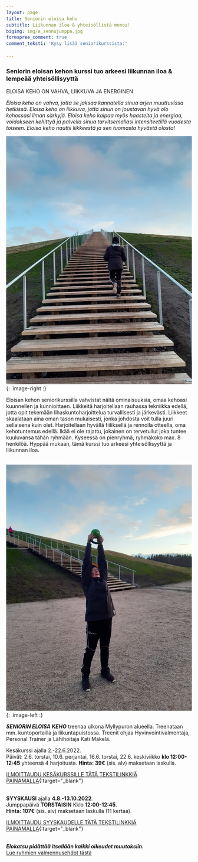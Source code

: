 ```yaml
---
layout: page
title: Seniorin eloisa keho
subtitle: Liikunnan iloa & yhteisöllistä menoa!
bigimg: img/a_sennujumppa.jpg
formspree_comment: true
comment_teksti: 'Kysy lisää seniorikurssista:'

---
```

### **Seniorin eloisan kehon kurssi**  tuo arkeesi liikunnan iloa & lempeää yhteisöllisyyttä

<p></p>
<p class="otsikkolistapalkki">
ELOISA KEHO ON VAHVA, LIIKKUVA JA ENERGINEN
</p>

_Eloisa keho on vahva, jotta se jaksaa kannatella sinua arjen muuttuvissa hetkissä.
Eloisa keho on liikkuva, jotta sinun on joustavan hyvä olo kehossasi ilman särkyjä.
Eloisa keho kaipaa myös haasteita ja energiaa, voidakseen kehittyä ja palvella sinua tarvitsemallasi intensiteetillä
vuodesta toiseen. Eloisa keho nauttii liikkeestä ja sen tuomasta hyvästä olosta!_

![pienryhmä](/img/sennukurssi1.jpg "Eloisan kehon senioritreenit"){: .image-right :}

Eloisan kehon seniorikurssilla vahvistat näitä ominaisuuksia, omaa kehoasi kuunnellen ja kunnioittaen. Liikkeitä harjoitellaan rauhassa tekniikka edellä, jotta opit tekemään lihaskuntoharjoittelua turvallisesti ja järkevästi. Liikkeet skaalataan aina oman tason mukaisesti, jonka johdosta voit tulla juuri sellaisena kuin olet. Harjoitellaan hyvällä fiiliksellä ja rennolla otteella, oma kehotuntemus edellä. Ikää ei ole rajattu, jokainen on tervetullut joka tuntee kuuluvansa tähän ryhmään. Kyseessä on pienryhmä, ryhmäkoko max. 8 henkilöä. Hyppää mukaan, tämä kurssi tuo arkeesi yhteisöllisyyttä ja liikunnan iloa.  <br/><br/>

![Pienryhmätreeni](/img/sennukurssi2.jpg "seniorin eloisa keho"){: .image-left :}  

***SENIORIN ELOISA KEHO***
treenaa ulkona Myllypuron alueella. Treenataan mm. kuntoportailla ja liikuntapuistossa. Treenit ohjaa Hyvinvointivalmentaja, Personal Trainer ja Lähihoitaja Kati Mäkelä.

Kesäkurssi ajalla 2.-22.6.2022.  
Päivät: 2.6. torstai, 10.6. perjantai, 16.6. torstai, 22.6. keskiviikko **klo 12:00-12:45**  yhteensä 4 harjoitusta.
**Hinta: 39€** (sis. alv) maksetaan laskulla.  

[ILMOITTAUDU KESÄKURSSILLE TÄTÄ TEKSTILINKKIÄ PAINAMALLA](https://forms.gle/7zc8zwckrf869qpE6){:target="_blank"} 
<br/><br/>

**SYYSKAUSI** ajalla **4.8.-13.10.2022**.  
Jumppapäivä **TORSTAISIN** Kklo **12:00-12:45**.  
**Hinta: 107€** (sis. alv) maksetaan laskulla (11 kertaa).  

[ILMOITTAUDU SYYSKAUDELLE TÄTÄ TEKSTILINKKIÄ PAINAMALLA](https://forms.gle/4qzcpqpuDJ2EMsbK7){:target="_blank"} 
<br/><br/>

**_Elokatsu pidättää itsellään kaikki oikeudet muutoksiin._**  
[Lue ryhmien valmennusehdot tästä](/valmennusehdot)
